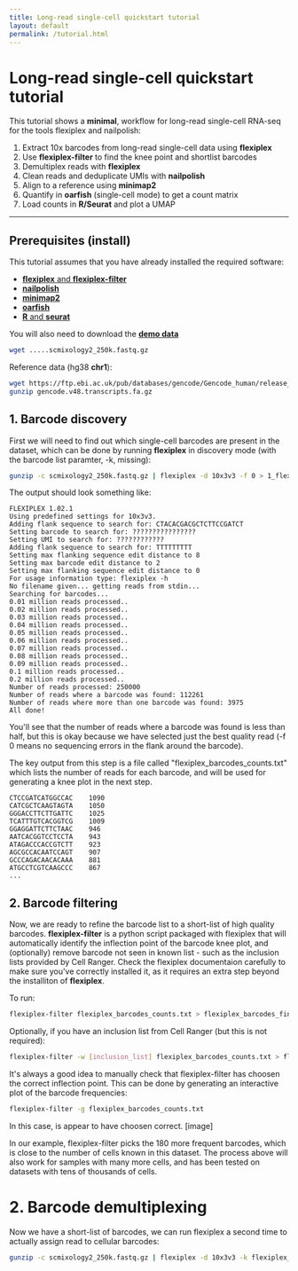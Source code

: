 ```yaml
---
title: Long-read single-cell quickstart tutorial
layout: default
permalink: /tutorial.html
---
```


# Long-read single-cell quickstart tutorial

This tutorial shows a **minimal**, workflow for long-read single-cell RNA-seq for the tools flexiplex and nailpolish:

1. Extract 10x barcodes from long-read single-cell data using **flexiplex**  
2. Use **flexiplex-filter** to find the knee point and shortlist barcodes  
3. Demultiplex reads with **flexiplex**  
4. Clean reads and deduplicate UMIs with **nailpolish**
5. Align to a reference using **minimap2**
6. Quantify in **oarfish** (single-cell mode) to get a count matrix  
7. Load counts in **R/Seurat** and plot a UMAP

---

## Prerequisites (install)

This tutorial assumes that you have already installed the required software:
 * [**flexiplex** and **flexiplex-filter**](index.html)
 * [**nailpolish**](https://davidsongroup.github.io/nailpolish/quickstart.html)
 * [**minimap2**](https://github.com/lh3/minimap2)
 * [**oarfish**](https://github.com/COMBINE-lab/oarfish)
 * [**R** and **seurat**](https://satijalab.org/seurat/articles/install_v5.html)

You will also need to download the [**demo data**]()
```bash
wget .....scmixology2_250k.fastq.gz
```

Reference data (hg38 **chr1**):
```bash
wget https://ftp.ebi.ac.uk/pub/databases/gencode/Gencode_human/release_48/gencode.v48.transcripts.fa.gz
gunzip gencode.v48.transcripts.fa.gz
```



## 1. Barcode discovery
First we will need to find out which single-cell barcodes are present in the dataset, which can be done by running **flexiplex** in discovery mode (with the barcode list paramter, -k, missing):

```bash
gunzip -c scmixology2_250k.fastq.gz | flexiplex -d 10x3v3 -f 0 > 1_flexiplex.out
```
The output should look something like:
```
FLEXIPLEX 1.02.1
Using predefined settings for 10x3v3.
Adding flank sequence to search for: CTACACGACGCTCTTCCGATCT
Setting barcode to search for: ????????????????
Setting UMI to search for: ????????????
Adding flank sequence to search for: TTTTTTTTT
Setting max flanking sequence edit distance to 8
Setting max barcode edit distance to 2
Setting max flanking sequence edit distance to 0
For usage information type: flexiplex -h
No filename given... getting reads from stdin...
Searching for barcodes...
0.01 million reads processed..
0.02 million reads processed..
0.03 million reads processed..
0.04 million reads processed..
0.05 million reads processed..
0.06 million reads processed..
0.07 million reads processed..
0.08 million reads processed..
0.09 million reads processed..
0.1 million reads processed..
0.2 million reads processed..
Number of reads processed: 250000
Number of reads where a barcode was found: 112261
Number of reads where more than one barcode was found: 3975
All done!
```
You'll see that the number of reads where a barcode was found is less than half, but this is okay because we have selected just the best quality read (-f 0 means no sequencing errors in the flank around the barcode).

The key output from this step is a file called "flexiplex_barcodes_counts.txt" which lists the number of reads for each barcode, and will be used for generating a knee plot in the next step.
```
CTCCGATCATGGCCAC	1090
CATCGCTCAAGTAGTA	1050
GGGACCTTCTTGATTC	1025
TCATTTGTCACGGTCG	1009
GGAGGATTCTTCTAAC	946
AATCACGGTCCTCCTA	943
ATAGACCCACCGTCTT	923
AGCGCCACAATCCAGT	907
GCCCAGACAACACAAA	881
ATGCCTCGTCAAGCCC	867
...
```

## 2. Barcode filtering

Now, we are ready to refine the barcode list to a short-list of high quality barcodes. **flexiplex-filter** is a python script packaged with flexiplex that will automatically identify the inflection point of the barcode knee plot, and (optionally) remove barcode not seen in known list - such as the inclusion lists provided by Cell Ranger. Check the flexiplex documentaion carefully to make sure you've correctly installed it, as it requires an extra step beyond the installiton of **flexiplex**.

To run:
```bash
flexiplex-filter flexiplex_barcodes_counts.txt > flexiplex_barcodes_final.txt
```
Optionally, if you have an inclusion list from Cell Ranger (but this is not required):
```bash
flexiplex-filter -w [inclusion_list] flexiplex_barcodes_counts.txt > flexiplex_barcodes_final.txt
```

It's always a good idea to manually check that flexiplex-filter has choosen the correct inflection point. This can be done by generating an interactive plot of the barcode frequencies:
```bash
flexiplex-filter -g flexiplex_barcodes_counts.txt
```
In this case, is appear to have choosen correct.
[image]

In our example, flexiplex-filter picks the 180 more frequent barcodes, which is close to the number of cells known in this dataset. The process above will also work for samples with many more cells, and has been tested on datasets with tens of thousands of cells.

# 2. Barcode demultiplexing

Now we have a short-list of barcodes, we can run flexiplex a second time to actually assign read to cellular barcodes:
```bash
gunzip -c scmixology2_250k.fastq.gz | flexiplex -d 10x3v3 -k flexiplex_barcodes_final.txt > scmixology2_250k.demultiplexed.fastq
```


